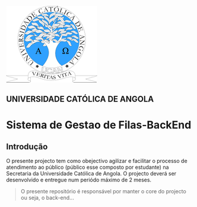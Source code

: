 ![image desc](./static/readme/Picture1.png)
## UNIVERSIDADE CATÓLICA DE ANGOLA
# Sistema de Gestao de Filas-BackEnd
## Introdução

O presente projecto tem como obejectivo agilizar e facilitar o processo de atendimento ao público (público esse composto por estudante) na Secretaria da Universidade Católica de Angola. O projecto deverá ser desenvolvido e entregue num periódo máximo de 2 meses.

> O presente repositório é responsável por manter o core do projecto ou seja, o back-end...